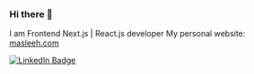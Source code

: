 

### Hi there 👋

I am Frontend Next.js | React.js developer
My personal website: [masleeh.com](https://masleeh.com/)

<div id="badges">
  <a href="https://www.linkedin.com/in/matvey-simonenkov-69a389261/">
    <img src="https://img.shields.io/badge/LinkedIn-blue?style=for-the-badge&logo=linkedin&logoColor=white" alt="LinkedIn Badge"/>
  </a>
</div>


